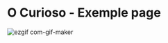 # O Curioso - Exemple page

![ezgif com-gif-maker](https://user-images.githubusercontent.com/73749746/112760685-46df3400-8fce-11eb-96f2-45ad0f02bd40.gif)




